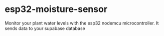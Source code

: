 # esp32-moisture-sensor
Monitor your plant water levels with the esp32 nodemcu microcontroller. It sends data to your supabase database
